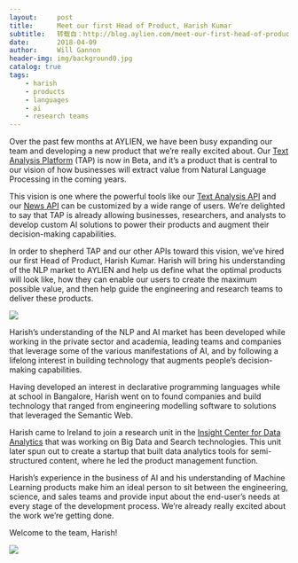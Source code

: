 ```yaml
---
layout:     post
title:      Meet our first Head of Product, Harish Kumar
subtitle:   转载自：http://blog.aylien.com/meet-our-first-head-of-product-harish-kumar/
date:       2018-04-09
author:     Will Gannon
header-img: img/background0.jpg
catalog: true
tags:
    - harish
    - products
    - languages
    - ai
    - research teams
---
```


Over the past few months at AYLIEN, we have been busy expanding our team and developing a new product that we’re really excited about. Our [Text Analysis Platform](https://aylien.com/text-analysis-platform) (TAP) is now in Beta, and it’s a product that is central to our vision of how businesses will extract value from Natural Language Processing in the coming years.

This vision is one where the powerful tools like our [Text Analysis API](https://aylien.com/text-api) and our [News API](https://aylien.com/news-api) can be customized by a wide range of users. We’re delighted to say that TAP is already allowing businesses, researchers, and analysts to develop custom AI solutions to power their products and augment their decision-making capabilities.

In order to shepherd TAP and our other APIs toward this vision, we’ve hired our first Head of Product, Harish Kumar. Harish will bring his understanding of the NLP market to AYLIEN and help us define what the optimal products will look like, how they can enable our users to create the maximum possible value, and then help guide the engineering and research teams to deliver these products.

![](http://159.89.224.205/wp-content/uploads/2018/04/harish-clipped.png)


Harish’s understanding of the NLP and AI market has been developed while working in the private sector and academia, leading teams and companies that leverage some of the various manifestations of AI, and by following a lifelong interest in building technology that augments people’s decision-making capabilities.

Having developed an interest in declarative programming languages while at school in Bangalore, Harish went on to found companies and build technology that ranged from engineering modelling software to solutions that leveraged the Semantic Web.

Harish came to Ireland to join a research unit in the [Insight Center for Data Analytics](https://www.insight-centre.org/) that was working on Big Data and Search technologies. This unit later spun out to create a startup that built data analytics tools for semi-structured content, where he led the product management function.

Harish’s experience in the business of AI and his understanding of Machine Learning products make him an ideal person to sit between the engineering, science, and sales teams and provide input about the end-user’s needs at every stage of the development process. We’re already really excited about the work we’re getting done.

Welcome to the team, Harish!

[![](https://no-cache.hubspot.com/cta/default/1942801/db7104ef-d0e3-4ac1-a028-ff846fb3891f.png)
](https://cta-redirect.hubspot.com/cta/redirect/1942801/db7104ef-d0e3-4ac1-a028-ff846fb3891f)
